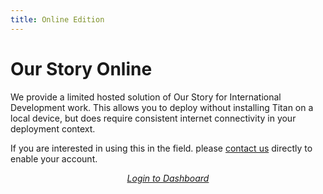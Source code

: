 ```yaml
---
title: Online Edition
---
```


<ReadTime />

# Our Story Online

<Leader>

We provide a limited hosted solution of Our Story for International Development work. This allows you to deploy without installing Titan on a local device, but does require consistent internet connectivity in your deployment context.

If you are interested in using this in the field. please [contact us](mailto:info@ourstory.video) directly to enable your account.

</Leader>

<div style="text-align:center;">
<a href="//app.ourstory.video">
    <el-button>
        <i class="el-icon-download"/>
        Login to Dashboard
    </el-button>
</a>
</div>